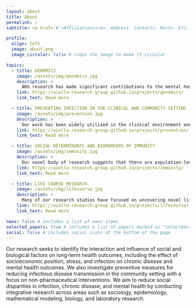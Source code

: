 ```yaml
---
layout: about
title: About
permalink: /
subtitle: <a href='#'>Affiliations</a>. Address. Contacts. Motto. Etc.

profile:
  align: left
  image: about.png
  image_circular: false # crops the image to make it circular

topics:
  - title: GENOMICS
    image: /assets/img/genomics.jpg
    description: >
      ARG research has made significant contributions to the mental health field, using data from Dr. Aiello’s Detroit Neighborhood Health Study (DNHS). We have published some of the first findings of an ...
    link: https://aiello-research-group.github.io/projects/genomics/
    link_text: Read more

  - title: PREVENTING INFECTION IN THE CLINICAL AND COMMUNITY SETTING
    image: /assets/img/prevention.jpg
    description: >
      Our work has been widely utilized in the clinical environment and has played a major role in setting the standards for hand hygiene practices of clinicians and staff members. Dr. Aiello has led two CD ...
    link: https://aiello-research-group.github.io/projects/prevention/
    link_text: Read more

  - title: SOCIAL DETERMINANTS AND BIOMARKERS OF IMMUNITY
    image: /assets/img/immunity.jpg
    description: >
      Our novel body of research suggests that there are population-level socioeconomic disparities in immune function in the US, which may have implications for susceptibility to a wide range of diseases a ...
    link: https://aiello-research-group.github.io/projects/immunity/
    link_text: Read more

  - title: LIFE COURSE RESEARCH
    image: /assets/img/lifecourse.jpg
    description: >
      Many of our research studies have focused on uncovering novel life course risk factors for cardiometabolic and mental health-related outcomes in Latino/a populations. Findings from our research in this ...
    link: https://aiello-research-group.github.io/projects/lifecourse/
    link_text: Read more

news: false # includes a list of news items
selected_papers: true # includes a list of papers marked as "selected={true}"
social: false # includes social icons at the bottom of the page
---
```

Our research seeks to identify the interaction and influence of social and biological factors on long-term health outcomes, including the effect of socioeconomic position, stress, and infection on chronic disease and mental health outcomes. We also investigate preventive measures for reducing infectious disease transmission in the community setting with a focus on non-pharmaceutical interventions. We aim to reduce social disparities in infection, chronic disease, and mental health by conducting integrative research across areas such as sociology, epidemiology, mathematical modeling, biology, and laboratory research.








